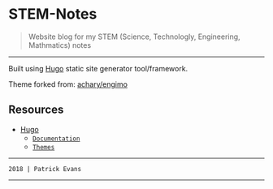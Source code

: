 # STEM-Notes

> Website blog for my STEM (Science, Technologly, Engineering, Mathmatics) notes

----

Built using [Hugo](https://gohugo.io/) static site generator tool/framework.

Theme forked from: [achary/engimo](https://github.com/achary/engimo)

## Resources

* [Hugo](https://gohugo.io/)
  * [`Documentation`](https://gohugo.io/documentation/)
  * [`Themes`](https://themes.gohugo.io/)

----

`2018 | Patrick Evans`

----
